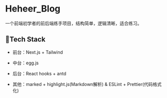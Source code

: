 # Heheer_Blog

一个前端初学者的前后端练手项目，结构简单，逻辑清晰，适合练习。

## 🍭Tech Stack
- 前台：Next.js + Tailwind

- 中台：egg.js

- 后台：React hooks + antd

- 其他：marked + highlight.js(Markdown解析) & ESLint + Prettier(代码格式化)

